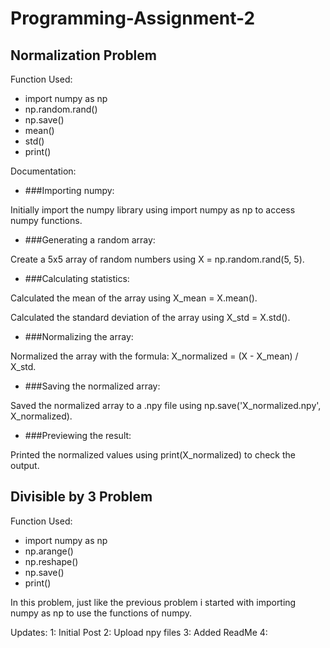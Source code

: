 # Programming-Assignment-2

## Normalization Problem
Function Used:
  - import numpy as np
  - np.random.rand()
  - np.save()
  - mean()
  - std()
  - print()

Documentation:
- ###Importing numpy:

Initially import the numpy library using import numpy as np to access numpy functions.

- ###Generating a random array:

Create a 5x5 array of random numbers using X = np.random.rand(5, 5).

- ###Calculating statistics:

Calculated the mean of the array using X_mean = X.mean().

Calculated the standard deviation of the array using X_std = X.std().

- ###Normalizing the array:

Normalized the array with the formula: X_normalized = (X - X_mean) / X_std.

- ###Saving the normalized array:

Saved the normalized array to a .npy file using np.save('X_normalized.npy', X_normalized).

- ###Previewing the result:

Printed the normalized values using print(X_normalized) to check the output.

## Divisible by 3 Problem
Function Used:
  - import numpy as np
  - np.arange()
  - np.reshape()
  - np.save()
  - print()

In this problem, just like the previous problem i started with importing numpy as np to use the functions of numpy.

Updates:
1: Initial Post
2: Upload npy files
3: Added ReadMe
4: 
